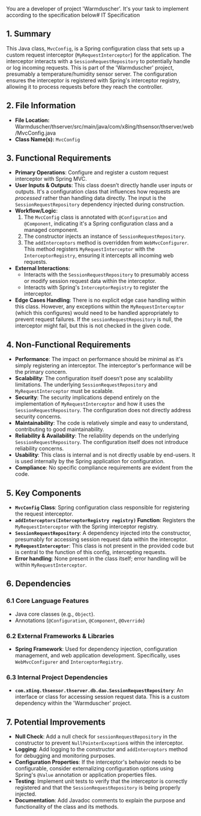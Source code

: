 You are a developer of project 'Warmduscher'. It's your task to implement according to the specification below# IT Specification

## 1. Summary

This Java class, `MvcConfig`, is a Spring configuration class that sets up a custom request interceptor (`MyRequestInterceptor`) for the application.  The interceptor interacts with a `SessionRequestRepository` to potentially handle or log incoming requests. This is part of the 'Warmduscher' project, presumably a temperature/humidity sensor server. The configuration ensures the interceptor is registered with Spring's interceptor registry, allowing it to process requests before they reach the controller.

## 2. File Information

- **File Location:** Warmduscher/thserver/src/main/java/com/x8ing/thsensor/thserver/web/MvcConfig.java
- **Class Name(s):** `MvcConfig`

## 3. Functional Requirements

- **Primary Operations**:  Configure and register a custom request interceptor with Spring MVC.
- **User Inputs & Outputs**: This class doesn’t directly handle user inputs or outputs. It's a configuration class that influences how requests are *processed* rather than handling data directly. The input is the `SessionRequestRepository` dependency injected during construction.
- **Workflow/Logic**:
    1. The `MvcConfig` class is annotated with `@Configuration` and `@Component`, indicating it's a Spring configuration class and a managed component.
    2. The constructor injects an instance of `SessionRequestRepository`.
    3. The `addInterceptors` method is overridden from `WebMvcConfigurer`. This method registers `MyRequestInterceptor` with the `InterceptorRegistry`, ensuring it intercepts all incoming web requests.
- **External Interactions**:
    - Interacts with the `SessionRequestRepository` to presumably access or modify session request data within the interceptor.
    - Interacts with Spring's `InterceptorRegistry` to register the interceptor.
- **Edge Cases Handling**:  There is no explicit edge case handling within this class. However, any exceptions within the `MyRequestInterceptor` (which this configures) would need to be handled appropriately to prevent request failures.  If the `sessionRequestRepository` is null, the interceptor might fail, but this is not checked in the given code.

## 4. Non-Functional Requirements

- **Performance**: The impact on performance should be minimal as it's simply registering an interceptor. The interceptor's performance will be the primary concern.
- **Scalability**: The configuration itself doesn’t pose any scalability limitations.  The underlying `SessionRequestRepository` and `MyRequestInterceptor` must be scalable.
- **Security**:  The security implications depend entirely on the implementation of `MyRequestInterceptor` and how it uses the `SessionRequestRepository`.  The configuration does not directly address security concerns.
- **Maintainability**: The code is relatively simple and easy to understand, contributing to good maintainability.
- **Reliability & Availability**: The reliability depends on the underlying `SessionRequestRepository`.  The configuration itself does not introduce reliability concerns.
- **Usability**:  This class is internal and is not directly usable by end-users. It is used internally by the Spring application for configuration.
- **Compliance**: No specific compliance requirements are evident from the code.

## 5. Key Components

- **`MvcConfig` Class**: Spring configuration class responsible for registering the request interceptor.
- **`addInterceptors(InterceptorRegistry registry)` Function**: Registers the `MyRequestInterceptor` with the Spring interceptor registry.
- **`SessionRequestRepository`**:  A dependency injected into the constructor, presumably for accessing session request data within the interceptor.
- **`MyRequestInterceptor`**: This class is not present in the provided code but is central to the function of this config, intercepting requests.
- **Error handling**: None present in the class itself; error handling will be within `MyRequestInterceptor`.

## 6. Dependencies

### 6.1 Core Language Features

- Java core classes (e.g., `Object`).
- Annotations (`@Configuration`, `@Component`, `@Override`)

### 6.2 External Frameworks & Libraries

- **Spring Framework**: Used for dependency injection, configuration management, and web application development. Specifically, uses `WebMvcConfigurer` and `InterceptorRegistry`.

### 6.3 Internal Project Dependencies

- **`com.x8ing.thsensor.thserver.db.dao.SessionRequestRepository`**:  An interface or class for accessing session request data. This is a custom dependency within the 'Warmduscher' project.

## 7. Potential Improvements

- **Null Check**:  Add a null check for `sessionRequestRepository` in the constructor to prevent `NullPointerException`s within the interceptor.
- **Logging**: Add logging to the constructor and `addInterceptors` method for debugging and monitoring purposes.
- **Configuration Properties**: If the interceptor's behavior needs to be configurable, consider externalizing configuration options using Spring's `@Value` annotation or application properties files.
- **Testing**: Implement unit tests to verify that the interceptor is correctly registered and that the `SessionRequestRepository` is being properly injected.
- **Documentation**: Add Javadoc comments to explain the purpose and functionality of the class and its methods.